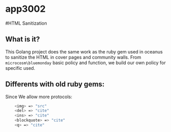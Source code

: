 # app3002

#HTML Sanitization

## What is it?
This Golang project does the same work as the ruby gem used in oceanus to sanitize the HTML in cover pages and community walls. From `microcosm\bluemonday` basic policy and function, we build our own policy for specific used.

## Differents with old ruby gems:
Since We allow more protocols:
```sh
	<img> => "src"
	<del> => "cite"
	<ins> => "cite"
	<blockquote> => "cite"
	<q> => "cite"
```
